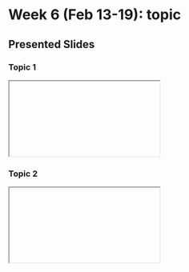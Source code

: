 # Week 6 (Feb 13-19): topic

## Presented Slides  

### Topic 1

<div class="video-container-16by9"><iframe s...></iframe></div>

### Topic 2

<div class="video-container-16by9"><iframe s...></iframe></div>
